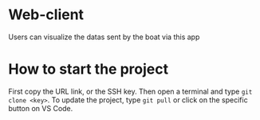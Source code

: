 # Web-client
Users can visualize the datas sent by the boat via this app
# How to start the project
First copy the URL link, or the SSH key.
Then open a terminal and type ```git clone <key>```.
To update the project, type ```git pull``` or click on the specific button on VS Code.
